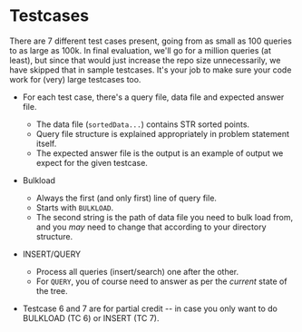 # Testcases

There are 7 different test cases present, going from as small as 100 queries to as large as 100k. In final evaluation, we'll go for a million queries (at least), but since that would just increase the repo size unnecessarily, we have skipped that in sample testcases. It's your job to make sure your code work for (very) large testcases too.

- For each test case, there's a query file, data file and expected answer file.
	+ The data file (`sortedData...`) contains STR sorted points. 
	+ Query file structure is explained appropriately in problem statement itself.
	+ The expected answer file is the output is an example of output we expect for the given testcase.

- Bulkload
	+ Always the first (and only first) line of query file.
	+ Starts with `BULKLOAD`.
	+ The second string is the path of data file you need to bulk load from, and you *may* need to change that according to your directory structure.  

- INSERT/QUERY
	+ Process all queries (insert/search) one after the other.
	+ For `QUERY`, you of course need to answer as per the *current* state of the tree.

- Testcase 6 and 7 are for partial credit -- in case you only want to do BULKLOAD (TC 6) or INSERT (TC 7).
